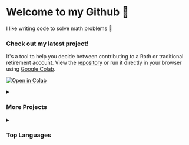 <!--### Hi there 👋-->
# Welcome to my Github 👋

I like writing code to solve math problems :abacus:
<!--
### Current Project

Check out my most recent project on retirement investment strategies! It's a tool to help you decide between contributing to a Roth or traditional retirement account.
-->
<!--"### Check out my latest project on retirement strategies" then skip explanatory sentence? What about linking subheaders to repos?-->
### Check out my latest project!
<!--"Check out my retirement tool! and scrap the description?-->
It's a tool to help you decide between contributing to a Roth or traditional retirement account. View the [repository](https://github.com/ekestelman/retirement-plans) or run it directly in your browser using [Google Colab](https://colab.research.google.com/drive/1fQHGKQeZxlU-GnJP_kfV_JBNT7Nr-kEf).

[![Open in Colab](https://colab.research.google.com/assets/colab-badge.svg)](https://colab.research.google.com/drive/1fQHGKQeZxlU-GnJP_kfV_JBNT7Nr-kEf)

<details>
  <summary>
    <h3> More Projects </h3> <!--Consider a "show more" line beloew header, or not using a header for this-->
  </summary><!--blank line seems necessary to get links to work in md-->
  
  Multi-body orbit simulation using second order Runge-Kutta [here](https://github.com/ekestelman/orbit-simulation).
  
  Variation of the traveling salesman problem [here](https://github.com/ekestelman/salesman-variations).
</details>

<!--
### More Projects

Multi-body orbit simulation using second order Runge-Kutta [here](https://github.com/ekestelman/orbit-simulation).

Variation of the traveling salesman problem [here](https://github.com/ekestelman/salesman-variations).
-->
<!--### Github Stats
[![Top Langs](https://github-readme-stats.vercel.app/api/top-langs?username=ekestelman&layout=compact&theme=transparent&border_color=&hide_border=false)](https://github.com/anuraghazra/github-readme-stats)
-->
<details>
  <summary>
    <h3> Top Languages </h3>
  </summary>
  
  [![Top Langs](https://github-readme-stats.vercel.app/api/top-langs?username=ekestelman&layout=compact&theme=&border_color=&hide_border=false)](https://github.com/anuraghazra/github-readme-stats)
</details>
<!-- Use | - | to frame things
try border with roughly RGB = 48, 118, 156. theme=transparent -->

<!--
**ekestelman/ekestelman** is a ✨ _special_ ✨ repository because its `README.md` (this file) appears on your GitHub profile.

Here are some ideas to get you started:

- 🔭 I’m currently working on ...
- 🌱 I’m currently learning ...
- 👯 I’m looking to collaborate on ...
- 🤔 I’m looking for help with ...
- 💬 Ask me about ...
- 📫 How to reach me: ...
- 😄 Pronouns: ...
- ⚡ Fun fact: ...
-->
